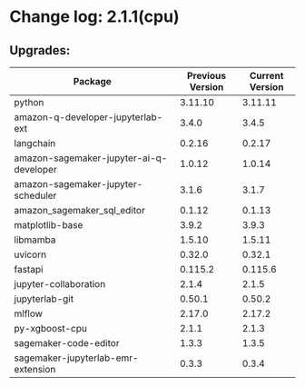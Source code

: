 # Change log: 2.1.1(cpu)

## Upgrades: 

Package | Previous Version | Current Version
---|---|---
python|3.11.10|3.11.11
amazon-q-developer-jupyterlab-ext|3.4.0|3.4.5
langchain|0.2.16|0.2.17
amazon-sagemaker-jupyter-ai-q-developer|1.0.12|1.0.14
amazon-sagemaker-jupyter-scheduler|3.1.6|3.1.7
amazon_sagemaker_sql_editor|0.1.12|0.1.13
matplotlib-base|3.9.2|3.9.3
libmamba|1.5.10|1.5.11
uvicorn|0.32.0|0.32.1
fastapi|0.115.2|0.115.6
jupyter-collaboration|2.1.4|2.1.5
jupyterlab-git|0.50.1|0.50.2
mlflow|2.17.0|2.17.2
py-xgboost-cpu|2.1.1|2.1.3
sagemaker-code-editor|1.3.3|1.3.5
sagemaker-jupyterlab-emr-extension|0.3.3|0.3.4
